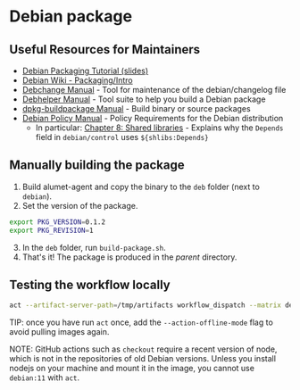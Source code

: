 # Debian package

## Useful Resources for Maintainers

- [Debian Packaging Tutorial (slides)](https://www.debian.org/doc/manuals/packaging-tutorial/packaging-tutorial.en.pdf)
- [Debian Wiki - Packaging/Intro](https://wiki.debian.org/Packaging/Intro)
- [Debchange Manual](https://manpages.debian.org/bookworm/devscripts/dch.1.html) - Tool for maintenance of the debian/changelog file
- [Debhelper Manual](https://manpages.debian.org/bullseye/debhelper/debhelper.7.en.html) - Tool suite to help you build a Debian package
- [dpkg-buildpackage Manual](https://manpages.debian.org/bookworm/dpkg-dev/dpkg-buildpackage.1.fr.html) - Build binary or source packages
- [Debian Policy Manual](https://www.debian.org/doc/debian-policy/index.html) - Policy  Requirements for the Debian distribution
    - In particular: [Chapter 8: Shared libraries](https://www.debian.org/doc/debian-policy/ch-sharedlibs.html) - Explains why the `Depends` field in `debian/control` uses `${shlibs:Depends}`

## Manually building the package

1. Build alumet-agent and copy the binary to the `deb` folder (next to `debian`).
2. Set the version of the package.
```sh
export PKG_VERSION=0.1.2
export PKG_REVISION=1
```
3. In the `deb` folder, run `build-package.sh`.
4. That's it! The package is produced in the _parent_ directory.

## Testing the workflow locally

```sh
act --artifact-server-path=/tmp/artifacts workflow_dispatch --matrix debian:12
```

TIP: once you have run `act` once, add the `--action-offline-mode` flag to avoid pulling images again.

NOTE: GitHub actions such as `checkout` require a recent version of node, which is not in the repositories of old Debian versions. Unless you install nodejs on your machine and mount it in the image, you cannot use `debian:11` with `act`.
